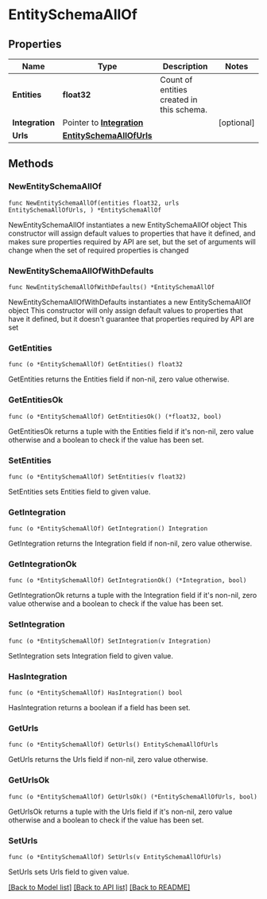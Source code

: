 # EntitySchemaAllOf

## Properties

Name | Type | Description | Notes
------------ | ------------- | ------------- | -------------
**Entities** | **float32** | Count of entities created in this schema. | 
**Integration** | Pointer to [**Integration**](Integration.md) |  | [optional] 
**Urls** | [**EntitySchemaAllOfUrls**](EntitySchemaAllOfUrls.md) |  | 

## Methods

### NewEntitySchemaAllOf

`func NewEntitySchemaAllOf(entities float32, urls EntitySchemaAllOfUrls, ) *EntitySchemaAllOf`

NewEntitySchemaAllOf instantiates a new EntitySchemaAllOf object
This constructor will assign default values to properties that have it defined,
and makes sure properties required by API are set, but the set of arguments
will change when the set of required properties is changed

### NewEntitySchemaAllOfWithDefaults

`func NewEntitySchemaAllOfWithDefaults() *EntitySchemaAllOf`

NewEntitySchemaAllOfWithDefaults instantiates a new EntitySchemaAllOf object
This constructor will only assign default values to properties that have it defined,
but it doesn't guarantee that properties required by API are set

### GetEntities

`func (o *EntitySchemaAllOf) GetEntities() float32`

GetEntities returns the Entities field if non-nil, zero value otherwise.

### GetEntitiesOk

`func (o *EntitySchemaAllOf) GetEntitiesOk() (*float32, bool)`

GetEntitiesOk returns a tuple with the Entities field if it's non-nil, zero value otherwise
and a boolean to check if the value has been set.

### SetEntities

`func (o *EntitySchemaAllOf) SetEntities(v float32)`

SetEntities sets Entities field to given value.


### GetIntegration

`func (o *EntitySchemaAllOf) GetIntegration() Integration`

GetIntegration returns the Integration field if non-nil, zero value otherwise.

### GetIntegrationOk

`func (o *EntitySchemaAllOf) GetIntegrationOk() (*Integration, bool)`

GetIntegrationOk returns a tuple with the Integration field if it's non-nil, zero value otherwise
and a boolean to check if the value has been set.

### SetIntegration

`func (o *EntitySchemaAllOf) SetIntegration(v Integration)`

SetIntegration sets Integration field to given value.

### HasIntegration

`func (o *EntitySchemaAllOf) HasIntegration() bool`

HasIntegration returns a boolean if a field has been set.

### GetUrls

`func (o *EntitySchemaAllOf) GetUrls() EntitySchemaAllOfUrls`

GetUrls returns the Urls field if non-nil, zero value otherwise.

### GetUrlsOk

`func (o *EntitySchemaAllOf) GetUrlsOk() (*EntitySchemaAllOfUrls, bool)`

GetUrlsOk returns a tuple with the Urls field if it's non-nil, zero value otherwise
and a boolean to check if the value has been set.

### SetUrls

`func (o *EntitySchemaAllOf) SetUrls(v EntitySchemaAllOfUrls)`

SetUrls sets Urls field to given value.



[[Back to Model list]](../README.md#documentation-for-models) [[Back to API list]](../README.md#documentation-for-api-endpoints) [[Back to README]](../README.md)


